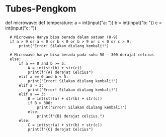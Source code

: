 # Tubes-Pengkom
  def microwave:
    def temperature:
      a = int(input("a: "))
      b = int(input("b: "))
      c = int(input("c: "))
      
      # Microwave Hanya bisa berada dalam satuan (0-9)
      if a > 9 or a < 0 or b < 0 or b > 9 or c < 0 or c > 9:
          print("Error! Silakan diulang kembali!")
      
      # Microwave hanye bisa berada pada suhu 50 - 300 derajat celcius
      else:
          if a == 0 and b >= 5:
              A = int(str(b) + str(c))
              print(f"{A} derajat Celcius")
          elif a == 0 and b < 5: 
              print("Error! Silakan diulang kembali!")
          elif a > 3:
              print("Error! Silakan diulang kembali!")
          elif a == 3:
              B = int(str(a) + str(b) + str(c))
              if B > 300:
                  print("Error! Silakan diulang kembali!")
              else:
                  print(f"{B} derajat celcius.")
          else:
              C = int(str(a) + str(b) + str(c))
              print(f"{C} derajat Celcius")
  
      
